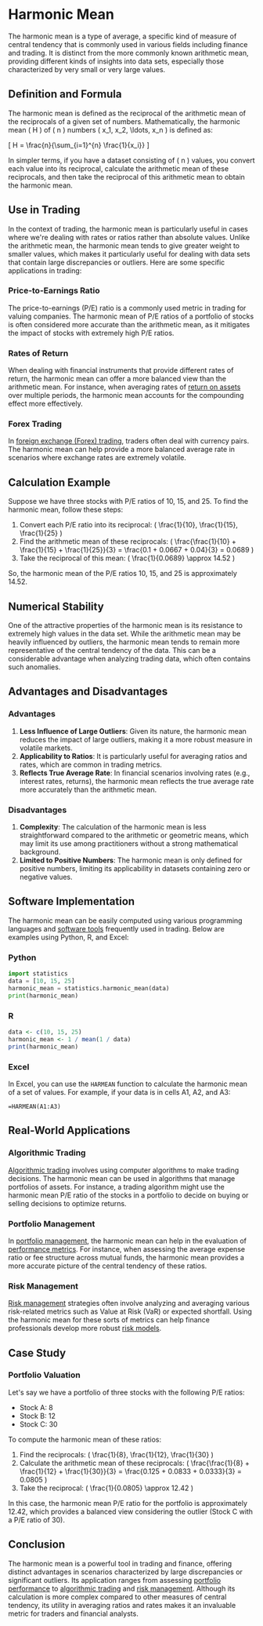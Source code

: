 # Harmonic Mean

The harmonic mean is a type of average, a specific kind of measure of central tendency that is commonly used in various fields including finance and trading. It is distinct from the more commonly known arithmetic mean, providing different kinds of insights into data sets, especially those characterized by very small or very large values.

## Definition and Formula
The harmonic mean is defined as the reciprocal of the arithmetic mean of the reciprocals of a given set of numbers. Mathematically, the harmonic mean \( H \) of \( n \) numbers \( x_1, x_2, \ldots, x_n \) is defined as:

\[ H = \frac{n}{\sum_{i=1}^{n} \frac{1}{x_i}} \]

In simpler terms, if you have a dataset consisting of \( n \) values, you convert each value into its reciprocal, calculate the arithmetic mean of these reciprocals, and then take the reciprocal of this arithmetic mean to obtain the harmonic mean.

## Use in Trading
In the context of trading, the harmonic mean is particularly useful in cases where we're dealing with rates or ratios rather than absolute values. Unlike the arithmetic mean, the harmonic mean tends to give greater weight to smaller values, which makes it particularly useful for dealing with data sets that contain large discrepancies or outliers. Here are some specific applications in trading:

### Price-to-Earnings Ratio
The price-to-earnings (P/E) ratio is a commonly used metric in trading for valuing companies. The harmonic mean of P/E ratios of a portfolio of stocks is often considered more accurate than the arithmetic mean, as it mitigates the impact of stocks with extremely high P/E ratios.

### Rates of Return
When dealing with financial instruments that provide different rates of return, the harmonic mean can offer a more balanced view than the arithmetic mean. For instance, when averaging rates of [return on assets](../r/return_on_assets_(roa).md) over multiple periods, the harmonic mean accounts for the compounding effect more effectively.

### Forex Trading
In [foreign exchange (Forex) trading](../f/foreign_exchange_(forex)_trading.md), traders often deal with currency pairs. The harmonic mean can help provide a more balanced average rate in scenarios where exchange rates are extremely volatile.

## Calculation Example
Suppose we have three stocks with P/E ratios of 10, 15, and 25. To find the harmonic mean, follow these steps:

1. Convert each P/E ratio into its reciprocal: \( \frac{1}{10}, \frac{1}{15}, \frac{1}{25} \)
2. Find the arithmetic mean of these reciprocals: \( \frac{\frac{1}{10} + \frac{1}{15} + \frac{1}{25}}{3} = \frac{0.1 + 0.0667 + 0.04}{3} = 0.0689 \)
3. Take the reciprocal of this mean: \( \frac{1}{0.0689} \approx 14.52 \)

So, the harmonic mean of the P/E ratios 10, 15, and 25 is approximately 14.52.

## Numerical Stability
One of the attractive properties of the harmonic mean is its resistance to extremely high values in the data set. While the arithmetic mean may be heavily influenced by outliers, the harmonic mean tends to remain more representative of the central tendency of the data. This can be a considerable advantage when analyzing trading data, which often contains such anomalies.

## Advantages and Disadvantages
### Advantages
1. **Less Influence of Large Outliers**: Given its nature, the harmonic mean reduces the impact of large outliers, making it a more robust measure in volatile markets.
2. **Applicability to Ratios**: It is particularly useful for averaging ratios and rates, which are common in trading metrics.
3. **Reflects True Average Rate**: In financial scenarios involving rates (e.g., interest rates, returns), the harmonic mean reflects the true average rate more accurately than the arithmetic mean.

### Disadvantages
1. **Complexity**: The calculation of the harmonic mean is less straightforward compared to the arithmetic or geometric means, which may limit its use among practitioners without a strong mathematical background.
2. **Limited to Positive Numbers**: The harmonic mean is only defined for positive numbers, limiting its applicability in datasets containing zero or negative values.

## Software Implementation
The harmonic mean can be easily computed using various programming languages and [software tools](../s/software_tools_for_trading.md) frequently used in trading. Below are examples using Python, R, and Excel:

### Python
```python
import statistics
data = [10, 15, 25]
harmonic_mean = statistics.harmonic_mean(data)
print(harmonic_mean)
```

### R
```R
data <- c(10, 15, 25)
harmonic_mean <- 1 / mean(1 / data)
print(harmonic_mean)
```

### Excel
In Excel, you can use the `HARMEAN` function to calculate the harmonic mean of a set of values. For example, if your data is in cells A1, A2, and A3:
```
=HARMEAN(A1:A3)
```

## Real-World Applications
### Algorithmic Trading
[Algorithmic trading](../a/algorithmic_trading.md) involves using computer algorithms to make trading decisions. The harmonic mean can be used in algorithms that manage portfolios of assets. For instance, a trading algorithm might use the harmonic mean P/E ratio of the stocks in a portfolio to decide on buying or selling decisions to optimize returns.

### Portfolio Management
In [portfolio management](../p/portfolio_management.md), the harmonic mean can help in the evaluation of [performance metrics](../p/performance_metrics.md). For instance, when assessing the average expense ratio or fee structure across mutual funds, the harmonic mean provides a more accurate picture of the central tendency of these ratios.

### Risk Management
[Risk management](../r/risk_management.md) strategies often involve analyzing and averaging various risk-related metrics such as Value at Risk (VaR) or expected shortfall. Using the harmonic mean for these sorts of metrics can help finance professionals develop more robust [risk models](../r/risk_models_in_trading.md).

## Case Study
### Portfolio Valuation
Let's say we have a portfolio of three stocks with the following P/E ratios:
- Stock A: 8
- Stock B: 12
- Stock C: 30

To compute the harmonic mean of these ratios:

1. Find the reciprocals: \( \frac{1}{8}, \frac{1}{12}, \frac{1}{30} \)
2. Calculate the arithmetic mean of these reciprocals: \( \frac{\frac{1}{8} + \frac{1}{12} + \frac{1}{30}}{3} = \frac{0.125 + 0.0833 + 0.0333}{3} = 0.0805 \)
3. Take the reciprocal: \( \frac{1}{0.0805} \approx 12.42 \)

In this case, the harmonic mean P/E ratio for the portfolio is approximately 12.42, which provides a balanced view considering the outlier (Stock C with a P/E ratio of 30).

## Conclusion
The harmonic mean is a powerful tool in trading and finance, offering distinct advantages in scenarios characterized by large discrepancies or significant outliers. Its application ranges from assessing [portfolio performance](../p/portfolio_performance.md) to [algorithmic trading](../a/algorithmic_trading.md) and [risk management](../r/risk_management.md). Although its calculation is more complex compared to other measures of central tendency, its utility in averaging ratios and rates makes it an invaluable metric for traders and financial analysts.
